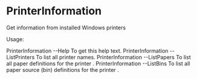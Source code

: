 # PrinterInformation
Get information from installed Windows printers

Usage:

  PrinterInformation --Help                     To get this help text.
  PrinterInformation --ListPrinters             To list all printer names.
  PrinterInformation --ListPapers <PrinterName> To list all paper definitions for the printer <PrinterName>.
  PrinterInformation --ListBins <PrinterName>   To list all paper source (bin) definitions for the printer <PrinterName>.
